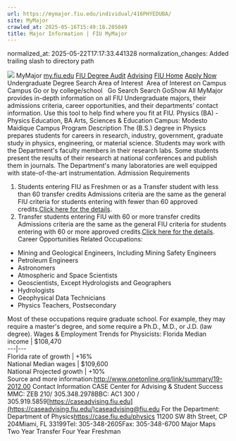```yaml
---
url: https://mymajor.fiu.edu/individual/416PHYEDUBA/
site: MyMajor
crawled_at: 2025-05-16T15:49:18.205049
title: Major Information | FIU MyMajor
---
```

normalized_at: 2025-05-22T17:17:33.441328
normalization_changes: Added trailing slash to directory path

![](https://mymajor.fiu.edu/assets/logo-T4VPR2BI.png)
MyMajor
[my.fiu.edu](https://my.fiu.edu/)
[FIU Degree Audit](https://dasa.fiu.edu/all-departments/advising/panther-success-hub/panther-degree-audit/)
[Advising](https://advising.fiu.edu)
[FIU Home](https://www.fiu.edu/)
[Apply Now](https://admissions.fiu.edu/)
Undergraduate Degree Search
Area of Interest
​
Area of Interest
on
Campus
​
Campus
Go
or by college/school
​
​
Go
Search
Search
GoShow All
MyMajor provides in-depth information on all FIU Undergraduate majors, their admissions criteria, career opportunities, and their departments' contact information. Use this tool to help find where you fit at FIU.
Physics (BA) - Physics Education,
BA
Arts, Sciences & Education
Campus:
Modesto Maidique Campus
Program Description
The (B.S.) degree in Physics prepares students for careers in research, industry, government, graduate study in physics, engineering, or material science. Students may work with the Department's faculty members in their research labs. Some students present the results of their research at national conferences and publish them in journals. The Department's many laboratories are well equipped with state-of-the-art instrumentation.
Admission Requirements
1. Students entering FIU as Freshmen or as a Transfer student with less than 60 transfer credits
Admissions criteria are the same as the general FIU criteria for students entering with fewer than 60 approved credits.[Click here for the details](http://admissions.fiu.edu/apply/freshman/).
2. Transfer students entering FIU with 60 or more transfer credits
Admissions criteria are the same as the general FIU criteria for students entering with 60 or more approved credits.[Click here for the details](http://admissions.fiu.edu/apply/transfer/).
Career Opportunities
Related Occupations:
  * Mining and Geological Engineers, Including Mining Safety Engineers
  * Petroleum Engineers
  * Astronomers
  * Atmospheric and Space Scientists
  * Geoscientists, Except Hydrologists and Geographers
  * Hydrologists
  * Geophysical Data Technicians
  * Physics Teachers, Postsecondary


Most of these occupations require graduate school. For example, they may require a master's degree, and some require a Ph.D., M.D., or J.D. (law degree).
Wages & Employment Trends for Physicists:
Florida Median income | $108,470  
---|---  
Florida rate of growth | +16%  
National Median wages | $109,600  
National Projected growth | +10%  
Source and more information:<http://www.onetonline.org/link/summary/19-2012.00>
Contact Information
CASE Center for Advising & Student Success
MMC: ZEB 210/ 305.348.2978BBC: AC1 300 / 305.919.5859[https://caseadvising.fiu.edu](https://caseadvising.fiu.edu/)caseadvising@fiu.edu
For the Department:
Department of Physics<https://case.fiu.edu/physics>
11200 SW 8th Street, CP 204Miami, FL 33199Tel: 305-348-2605Fax: 305-348-6700
Major Maps
Two Year Transfer
Four Year Freshman
